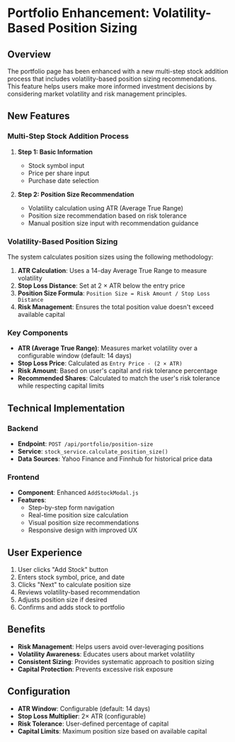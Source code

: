 # Portfolio Enhancement: Volatility-Based Position Sizing

## Overview

The portfolio page has been enhanced with a new multi-step stock addition process that includes volatility-based position sizing recommendations. This feature helps users make more informed investment decisions by considering market volatility and risk management principles.

## New Features

### Multi-Step Stock Addition Process

1. **Step 1: Basic Information**
   - Stock symbol input
   - Price per share input
   - Purchase date selection

2. **Step 2: Position Size Recommendation**
   - Volatility calculation using ATR (Average True Range)
   - Position size recommendation based on risk tolerance
   - Manual position size input with recommendation guidance

### Volatility-Based Position Sizing

The system calculates position sizes using the following methodology:

1. **ATR Calculation**: Uses a 14-day Average True Range to measure volatility
2. **Stop Loss Distance**: Set at 2 × ATR below the entry price
3. **Position Size Formula**: `Position Size = Risk Amount / Stop Loss Distance`
4. **Risk Management**: Ensures the total position value doesn't exceed available capital

### Key Components

- **ATR (Average True Range)**: Measures market volatility over a configurable window (default: 14 days)
- **Stop Loss Price**: Calculated as `Entry Price - (2 × ATR)`
- **Risk Amount**: Based on user's capital and risk tolerance percentage
- **Recommended Shares**: Calculated to match the user's risk tolerance while respecting capital limits

## Technical Implementation

### Backend

- **Endpoint**: `POST /api/portfolio/position-size`
- **Service**: `stock_service.calculate_position_size()`
- **Data Sources**: Yahoo Finance and Finnhub for historical price data

### Frontend

- **Component**: Enhanced `AddStockModal.js`
- **Features**: 
  - Step-by-step form navigation
  - Real-time position size calculation
  - Visual position size recommendations
  - Responsive design with improved UX

## User Experience

1. User clicks "Add Stock" button
2. Enters stock symbol, price, and date
3. Clicks "Next" to calculate position size
4. Reviews volatility-based recommendation
5. Adjusts position size if desired
6. Confirms and adds stock to portfolio

## Benefits

- **Risk Management**: Helps users avoid over-leveraging positions
- **Volatility Awareness**: Educates users about market volatility
- **Consistent Sizing**: Provides systematic approach to position sizing
- **Capital Protection**: Prevents excessive risk exposure

## Configuration

- **ATR Window**: Configurable (default: 14 days)
- **Stop Loss Multiplier**: 2× ATR (configurable)
- **Risk Tolerance**: User-defined percentage of capital
- **Capital Limits**: Maximum position size based on available capital 